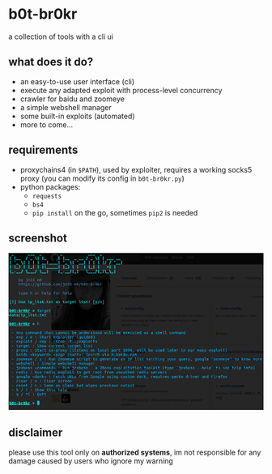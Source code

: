 # b0t-br0kr
a collection of tools with a cli ui

## what does it do?

- an easy-to-use user interface (cli)
- execute any adapted exploit with process-level concurrency
- crawler for baidu and zoomeye
- a simple webshell manager
- some built-in exploits (automated)
- more to come...

## requirements

- proxychains4 (in `$PATH`), used by exploiter, requires a working socks5 proxy (you can modify its config in `b0t-br0kr.py`)
- python packages:
    - `requests`
    - `bs4`
    - `pip install` on the go, sometimes `pip2` is needed

## screenshot

![](/screenshot/main.png)

## disclaimer

please use this tool only on **authorized systems**, im not responsible for any damage caused by users who ignore my warning
